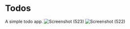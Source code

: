 # Todos
A simple todo app.
![Screenshot (523)](https://github.com/dev-sirohi/Todos/assets/74674617/94544e23-41a9-4955-9336-b94a3d87137b)
![Screenshot (522)](https://github.com/dev-sirohi/Todos/assets/74674617/a7219f25-2c66-4c35-93b9-923d99938769)
